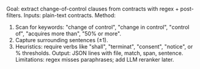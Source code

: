 Goal: extract change-of-control clauses from contracts with regex + post-filters.
Inputs: plain-text contracts.
Method:
  1) Scan for keywords: "change of control", "change in control", "control of", "acquires more than", "50% or more".
  2) Capture surrounding sentences (±1).
  3) Heuristics: require verbs like "shall", "terminat", "consent", "notice", or % thresholds.
Output: JSON lines with file, match, span, sentence.
Limitations: regex misses paraphrases; add LLM reranker later.
